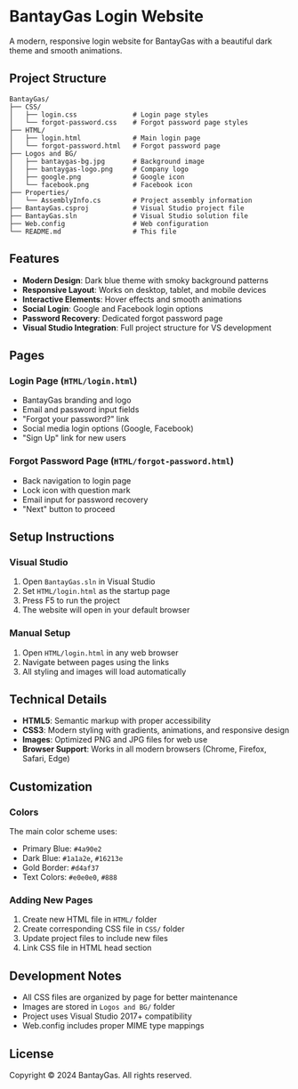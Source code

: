 # BantayGas Login Website

A modern, responsive login website for BantayGas with a beautiful dark theme and smooth animations.

## Project Structure

```
BantayGas/
├── CSS/
│   ├── login.css              # Login page styles
│   └── forgot-password.css    # Forgot password page styles
├── HTML/
│   ├── login.html             # Main login page
│   └── forgot-password.html   # Forgot password page
├── Logos and BG/
│   ├── bantaygas-bg.jpg       # Background image
│   ├── bantaygas-logo.png     # Company logo
│   ├── google.png             # Google icon
│   └── facebook.png           # Facebook icon
├── Properties/
│   └── AssemblyInfo.cs        # Project assembly information
├── BantayGas.csproj           # Visual Studio project file
├── BantayGas.sln              # Visual Studio solution file
├── Web.config                 # Web configuration
└── README.md                  # This file
```

## Features

- **Modern Design**: Dark blue theme with smoky background patterns
- **Responsive Layout**: Works on desktop, tablet, and mobile devices
- **Interactive Elements**: Hover effects and smooth animations
- **Social Login**: Google and Facebook login options
- **Password Recovery**: Dedicated forgot password page
- **Visual Studio Integration**: Full project structure for VS development

## Pages

### Login Page (`HTML/login.html`)
- BantayGas branding and logo
- Email and password input fields
- "Forgot your password?" link
- Social media login options (Google, Facebook)
- "Sign Up" link for new users

### Forgot Password Page (`HTML/forgot-password.html`)
- Back navigation to login page
- Lock icon with question mark
- Email input for password recovery
- "Next" button to proceed

## Setup Instructions

### Visual Studio
1. Open `BantayGas.sln` in Visual Studio
2. Set `HTML/login.html` as the startup page
3. Press F5 to run the project
4. The website will open in your default browser

### Manual Setup
1. Open `HTML/login.html` in any web browser
2. Navigate between pages using the links
3. All styling and images will load automatically

## Technical Details

- **HTML5**: Semantic markup with proper accessibility
- **CSS3**: Modern styling with gradients, animations, and responsive design
- **Images**: Optimized PNG and JPG files for web use
- **Browser Support**: Works in all modern browsers (Chrome, Firefox, Safari, Edge)

## Customization

### Colors
The main color scheme uses:
- Primary Blue: `#4a90e2`
- Dark Blue: `#1a1a2e`, `#16213e`
- Gold Border: `#d4af37`
- Text Colors: `#e0e0e0`, `#888`

### Adding New Pages
1. Create new HTML file in `HTML/` folder
2. Create corresponding CSS file in `CSS/` folder
3. Update project files to include new files
4. Link CSS file in HTML head section

## Development Notes

- All CSS files are organized by page for better maintenance
- Images are stored in `Logos and BG/` folder
- Project uses Visual Studio 2017+ compatibility
- Web.config includes proper MIME type mappings

## License

Copyright © 2024 BantayGas. All rights reserved.
